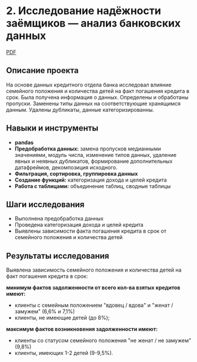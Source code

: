 # 2. Исследование надёжности заёмщиков — анализ банковских данных

[PDF]()     

## Описание проекта

На основе данных кредитного отдела банка исследовал влияние семейного положения и количества детей на факт погашения кредита в срок. Была получена информация о
данных. Определены и обработаны пропуски. Заменены типы данных на соответствующие хранящимся данным. Удалены дубликаты, данные категоризированны. 
## Навыки и инструменты

- **pandas**
- **Предобработка данных:** замена пропусков медианными значениями, модуль числа, изменение типов данных, удаление явных и неявных дубликатов, формирование дополнительных датафреймов, декомпозиция исходного.
- **Фильтрация, сортировка, группировка данных**
- **Создание функций:** категоризация дохода и целей кредита
- **Работа с таблицами:** объединение таблиц, сводные таблицы
 
## Шаги исследования
* Выполнена предобработка данных
* Проведена категоризация дохода и целей кредита 
* Выявлены зависимости факта погашения кредита в срок от семейного положения и количества детей 

## Результаты исследования

Выявлена зависимость семейного положения и количества детей на факт погашения кредита в срок:

**минимум фактов задолженности от всего кол-ва взятых кредитов имеют:**
* клиенты с семейным положением "вдовец / вдова" и "женат / замужем" (6,6% и 7,1%)
* клиенты, не имеющие детей (до 8%);

**максимум фактов возникновения задолженности имеют:**

* клиенты со статусом семейного положения "не женат / не замужем" (9,8%)
* клиенты, имеющих 1-2 детей (9-9,5%).
